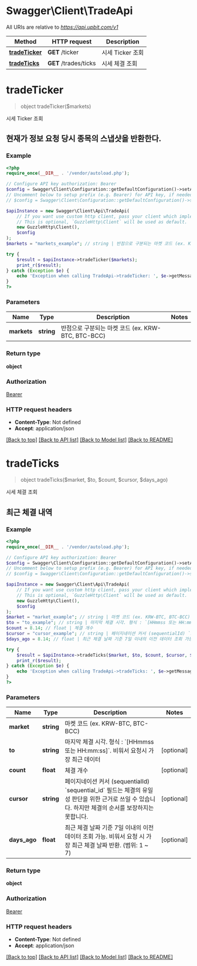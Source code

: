 # Swagger\Client\TradeApi

All URIs are relative to *https://api.upbit.com/v1*

Method | HTTP request | Description
------------- | ------------- | -------------
[**tradeTicker**](TradeApi.md#tradeTicker) | **GET** /ticker | 시세 Ticker 조회
[**tradeTicks**](TradeApi.md#tradeTicks) | **GET** /trades/ticks | 시세 체결 조회


# **tradeTicker**
> object tradeTicker($markets)

시세 Ticker 조회

## 현재가 정보 요청 당시 종목의 스냅샷을 반환한다.

### Example
```php
<?php
require_once(__DIR__ . '/vendor/autoload.php');

// Configure API key authorization: Bearer
$config = Swagger\Client\Configuration::getDefaultConfiguration()->setApiKey('Authorization', 'YOUR_API_KEY');
// Uncomment below to setup prefix (e.g. Bearer) for API key, if needed
// $config = Swagger\Client\Configuration::getDefaultConfiguration()->setApiKeyPrefix('Authorization', 'Bearer');

$apiInstance = new Swagger\Client\Api\TradeApi(
    // If you want use custom http client, pass your client which implements `GuzzleHttp\ClientInterface`.
    // This is optional, `GuzzleHttp\Client` will be used as default.
    new GuzzleHttp\Client(),
    $config
);
$markets = "markets_example"; // string | 반점으로 구분되는 마켓 코드 (ex. KRW-BTC, BTC-BCC)

try {
    $result = $apiInstance->tradeTicker($markets);
    print_r($result);
} catch (Exception $e) {
    echo 'Exception when calling TradeApi->tradeTicker: ', $e->getMessage(), PHP_EOL;
}
?>
```

### Parameters

Name | Type | Description  | Notes
------------- | ------------- | ------------- | -------------
 **markets** | **string**| 반점으로 구분되는 마켓 코드 (ex. KRW-BTC, BTC-BCC) |

### Return type

**object**

### Authorization

[Bearer](../../README.md#Bearer)

### HTTP request headers

 - **Content-Type**: Not defined
 - **Accept**: application/json

[[Back to top]](#) [[Back to API list]](../../README.md#documentation-for-api-endpoints) [[Back to Model list]](../../README.md#documentation-for-models) [[Back to README]](../../README.md)

# **tradeTicks**
> object tradeTicks($market, $to, $count, $cursor, $days_ago)

시세 체결 조회

## 최근 체결 내역

### Example
```php
<?php
require_once(__DIR__ . '/vendor/autoload.php');

// Configure API key authorization: Bearer
$config = Swagger\Client\Configuration::getDefaultConfiguration()->setApiKey('Authorization', 'YOUR_API_KEY');
// Uncomment below to setup prefix (e.g. Bearer) for API key, if needed
// $config = Swagger\Client\Configuration::getDefaultConfiguration()->setApiKeyPrefix('Authorization', 'Bearer');

$apiInstance = new Swagger\Client\Api\TradeApi(
    // If you want use custom http client, pass your client which implements `GuzzleHttp\ClientInterface`.
    // This is optional, `GuzzleHttp\Client` will be used as default.
    new GuzzleHttp\Client(),
    $config
);
$market = "market_example"; // string | 마켓 코드 (ex. KRW-BTC, BTC-BCC)
$to = "to_example"; // string | 마지막 체결 시각. 형식 : `[HHmmss 또는 HH:mm:ss]`. 비워서 요청시 가장 최근 데이터
$count = 8.14; // float | 체결 개수
$cursor = "cursor_example"; // string | 페이지네이션 커서 (sequentialId) `sequential_id` 필드는 체결의 유일성 판단을 위한 근거로 쓰일 수 있습니다. 하지만 체결의 순서를 보장하지는 못합니다.
$days_ago = 8.14; // float | 최근 체결 날짜 기준 7일 이내의 이전 데이터 조회 가능. 비워서 요청 시 가장 최근 체결 날짜 반환. (범위: 1 ~ 7)

try {
    $result = $apiInstance->tradeTicks($market, $to, $count, $cursor, $days_ago);
    print_r($result);
} catch (Exception $e) {
    echo 'Exception when calling TradeApi->tradeTicks: ', $e->getMessage(), PHP_EOL;
}
?>
```

### Parameters

Name | Type | Description  | Notes
------------- | ------------- | ------------- | -------------
 **market** | **string**| 마켓 코드 (ex. KRW-BTC, BTC-BCC) |
 **to** | **string**| 마지막 체결 시각. 형식 : &#x60;[HHmmss 또는 HH:mm:ss]&#x60;. 비워서 요청시 가장 최근 데이터 | [optional]
 **count** | **float**| 체결 개수 | [optional]
 **cursor** | **string**| 페이지네이션 커서 (sequentialId) &#x60;sequential_id&#x60; 필드는 체결의 유일성 판단을 위한 근거로 쓰일 수 있습니다. 하지만 체결의 순서를 보장하지는 못합니다. | [optional]
 **days_ago** | **float**| 최근 체결 날짜 기준 7일 이내의 이전 데이터 조회 가능. 비워서 요청 시 가장 최근 체결 날짜 반환. (범위: 1 ~ 7) | [optional]

### Return type

**object**

### Authorization

[Bearer](../../README.md#Bearer)

### HTTP request headers

 - **Content-Type**: Not defined
 - **Accept**: application/json

[[Back to top]](#) [[Back to API list]](../../README.md#documentation-for-api-endpoints) [[Back to Model list]](../../README.md#documentation-for-models) [[Back to README]](../../README.md)

